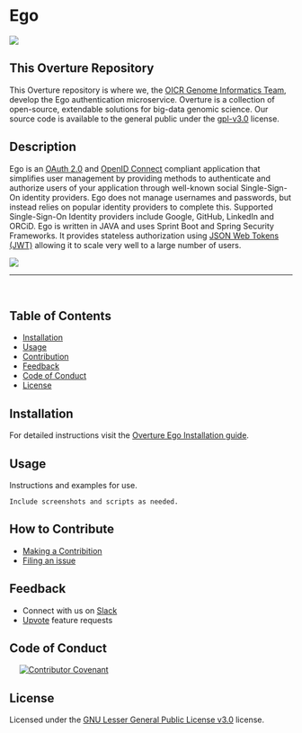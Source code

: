 <!--Modeled from: "https://github.com/microsoft/vscode"-->
<!--Modeled from: "https://coding-boot-camp.github.io/full-stack/githubprofessional-readme-guide"-->


# Ego

[<img src="https://img.shields.io/badge/chat-on%20slack-blue">](http://slack.overture.bio)


## This Overture Repository

This Overture repository is where we, the [OICR Genome Informatics Team](https://softeng.oicr.on.ca/team/), develop the Ego authentication microservice. Overture is a collection of open-source, extendable solutions for big-data genomic science. <!--Optional: Not only do we work on code issues here, we also publish our ... roadmap ... plans.--> Our source code is available to the general public under the [gpl-v3.0](LICENSE.txt) license.

<!--![](https://www.overture.bio/static/124ca0fede460933c64fe4e50465b235/a6d66/system-diagram.png)-->

## Description

<!--Provide a short description explaining the what, why, and how of your project. Use the following questions as a guide:-->

Ego is an [OAuth 2.0](https://oauth.net/2/) and [OpenID Connect](https://auth0.com/docs/authenticate/protocols/openid-connect-protocol) compliant application that simplifies user management by providing methods to authenticate and authorize users of your application through well-known social Single-Sign-On identity providers. Ego does not manage usernames and passwords, but instead relies on popular identity providers to complete this. Supported Single-Sign-On Identity providers include Google, GitHub, LinkedIn and ORCiD. Ego is written in JAVA and uses Sprint Boot and Spring Security Frameworks. It provides stateless authorization using [JSON Web Tokens (JWT)](https://jwt.io/) allowing it to scale very well to a large number of users. 

![](https://www.overture.bio/static/screenshot-21fc2cfc0ac1c3fd9bd7e62196477554.png)

<!--What the motivation to create ego?-->

<!--Why did you build this project?-->

<!--What problem does it solve?-->

<!--How does it solve this problem-->


---
<br />


## Table of Contents

- [Installation](#installation)
- [Usage](#usage)
- [Contribution](#how-to-contribute)
- [Feedback](#feedback)
- [Code of Conduct](#code-of-conduct)
- [License](#license)

## Installation 

For detailed instructions visit the [Overture Ego Installation guide](https://www.overture.bio/documentation/ego/installation/installation/).

## Usage

Instructions and examples for use. 

```
Include screenshots and scripts as needed.
```

<!-- Optional

## Credits

List collaborators, if any, with links to their GitHub profiles.

If we used any third-party assets that require attribution, list the creators with links to their primary web presence in this section.

-->

## How to Contribute

* [Making a Contribition ](CONTRIBUTING.md)
* [Filing an issue](https://github.com/overture-stack/ego/issues)


## Feedback

<!-- 
Do we have a stack overflow, do we want one?
* Ask a question on [Stack Overflow](https://stackoverflow.com/questions/)
-->

* Connect with us on [Slack](http://slack.overture.bio)
* [Upvote](https://github.com/overture-stack/ego/issues?q=is%3Aopen+is%3Aissue+label%3Anew-feature+sort%3Areactions-%2B1-desc) feature requests

<!-- 
Need to consult communications department on social media policy
* Follow [@insertsocials](https://twitter.com/) and let us know what you think!
-->

<!--
Wiki needs updating

See our [wiki](https://github.com/overture-stack/ego/wiki/Feedback) for a description of each of these channels and information on some other available community-driven channels.
-->

<!--
## Known Issues 

Insert any known bugs or issues currently being fixed (can minimize repetative feedback)
-->

## Code of Conduct

<!--This is a standard code of conduct however organizations usually link to one found on there website-->
&emsp; [![Contributor Covenant](https://img.shields.io/badge/Contributor%20Covenant-2.1-4baaaa.svg)](code_of_conduct.md)

## License

<!--
Is there OICR copyright?
Copyright (c) OICR. All rights reserved.
-->

Licensed under the [GNU Lesser General Public License v3.0](LICENSE.txt) license.

<!--Optional
## Tests 

Provide examples on how to run them here.
-->
